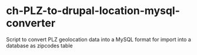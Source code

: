 # ch-PLZ-to-drupal-location-mysql-converter
Script to convert PLZ geolocation data into a MySQL format for import into a database as zipcodes table
